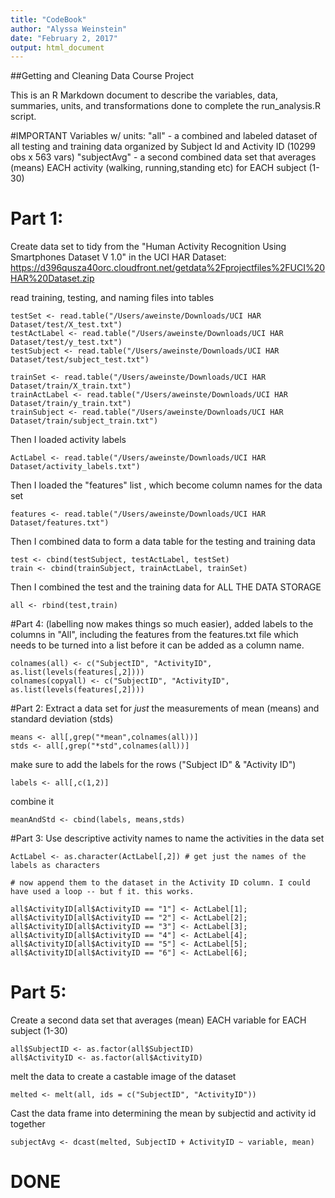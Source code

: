 ```yaml
---
title: "CodeBook"
author: "Alyssa Weinstein"
date: "February 2, 2017"
output: html_document
---
```



##Getting and Cleaning Data Course Project

This is an R Markdown document to describe the variables, data, summaries, units, and transformations done to complete the run_analysis.R script.

#IMPORTANT Variables w/ units: 
  "all"  - a combined and labeled dataset of all testing and training data organized by Subject Id and Activity ID (10299 obs x 563 vars)
  "subjectAvg" -  a second combined data set that averages (means) EACH activity (walking, running,standing etc) for EACH subject (1-30)

# Part 1:

 Create data set to tidy from the "Human Activity Recognition Using Smartphones Dataset V 1.0" in the UCI HAR Dataset:
 https://d396qusza40orc.cloudfront.net/getdata%2Fprojectfiles%2FUCI%20HAR%20Dataset.zip

 read training, testing, and naming files into tables
```
testSet <- read.table("/Users/aweinste/Downloads/UCI HAR Dataset/test/X_test.txt")
testActLabel <- read.table("/Users/aweinste/Downloads/UCI HAR Dataset/test/y_test.txt")
testSubject <- read.table("/Users/aweinste/Downloads/UCI HAR Dataset/test/subject_test.txt")

trainSet <- read.table("/Users/aweinste/Downloads/UCI HAR Dataset/train/X_train.txt")
trainActLabel <- read.table("/Users/aweinste/Downloads/UCI HAR Dataset/train/y_train.txt")
trainSubject <- read.table("/Users/aweinste/Downloads/UCI HAR Dataset/train/subject_train.txt")
```
Then I loaded activity labels 
```
ActLabel <- read.table("/Users/aweinste/Downloads/UCI HAR Dataset/activity_labels.txt")
```
Then I loaded the "features" list , which become column names for the data set
```
features <- read.table("/Users/aweinste/Downloads/UCI HAR Dataset/features.txt")
```
Then I combined  data to form a data table for the testing and training data
```
test <- cbind(testSubject, testActLabel, testSet)
train <- cbind(trainSubject, trainActLabel, trainSet)
```
Then I combined the test and the training data for ALL THE DATA STORAGE 
```
all <- rbind(test,train)
```
#Part 4: 
(labelling now makes things so much easier), added labels to the columns in "All", including the features from the features.txt file which needs to be turned into a list before it can be added as a column name.
```
colnames(all) <- c("SubjectID", "ActivityID", as.list(levels(features[,2])))
colnames(copyall) <- c("SubjectID", "ActivityID", as.list(levels(features[,2])))
```
#Part 2:
Extract a data set for *just* the measurements of mean (means) and standard deviation (stds)
```
means <- all[,grep("*mean",colnames(all))]
stds <- all[,grep("*std",colnames(all))]
```
make sure to add the labels for the rows ("Subject ID" & "Activity ID")
```
labels <- all[,c(1,2)]
```
combine it
```
meanAndStd <- cbind(labels, means,stds)
```
#Part 3:
Use descriptive activity names to name the activities in the data set
```
ActLabel <- as.character(ActLabel[,2]) # get just the names of the labels as characters

# now append them to the dataset in the Activity ID column. I could have used a loop -- but f it. this works.

all$ActivityID[all$ActivityID == "1"] <- ActLabel[1];
all$ActivityID[all$ActivityID == "2"] <- ActLabel[2];
all$ActivityID[all$ActivityID == "3"] <- ActLabel[3];
all$ActivityID[all$ActivityID == "4"] <- ActLabel[4];
all$ActivityID[all$ActivityID == "5"] <- ActLabel[5];
all$ActivityID[all$ActivityID == "6"] <- ActLabel[6];
```
# Part 5:
Create a second data set that averages (mean) EACH variable for EACH subject (1-30)
```
all$SubjectID <- as.factor(all$SubjectID)
all$ActivityID <- as.factor(all$ActivityID)
```
melt the data to create a castable image of the dataset
```
melted <- melt(all, ids = c("SubjectID", "ActivityID"))
```
Cast the data frame into determining the mean by subjectid and activity id together
```
subjectAvg <- dcast(melted, SubjectID + ActivityID ~ variable, mean)
```
 
# DONE
